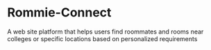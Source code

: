 # Rommie-Connect
A web site platform that helps users find roommates and rooms near colleges  or specific locations based on personalized requirements
